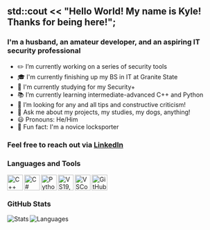 ## std::cout << "Hello World! My name is Kyle! Thanks for being here!";
### I'm a husband, an amateur developer, and an aspiring IT security professional

- ✏️ I’m currently working on a series of security tools
- 🎓 I'm currently finishing up my BS in IT at Granite State
- 📖 I'm currently studying for my Security+
- 📚 I’m currently learning intermediate-advanced C++ and Python
- 🔎 I’m looking for any and all tips and constructive criticism!
- 💬 Ask me about my projects, my studies, my dogs, anything!
- 😃 Pronouns: He/Him
- 🔐 Fun fact: I'm a novice locksporter

### Feel free to reach out via [LinkedIn](https://www.linkedin.com/in/kylenoel/)



### Languages and Tools

<img align="left" alt="C++" width="36px" src="https://user-images.githubusercontent.com/107530049/174661167-768e33c4-2ea5-460c-84d9-4498d27b45eb.svg" /> 
<img align="left" alt="C#" width="36px" src="https://user-images.githubusercontent.com/107530049/174661722-8eadc960-4709-48f7-a966-72fb5754e9d0.png" /> 
<img align="left" alt="Python" width="36px" src="https://user-images.githubusercontent.com/107530049/174661888-ebf3a6ea-cb30-459d-951c-98bd0f42e5e6.png" />
<img align="left" alt="VS19,22" width="36px" src="https://user-images.githubusercontent.com/107530049/174660588-516cebf4-b091-4b29-955b-6668ba610761.png" /> 
<img align="left" alt="VSCode" width="36px" src="https://user-images.githubusercontent.com/107530049/174661975-dcdbc732-394e-435a-9701-4f928fb43e96.png" /> 
<img align="left" alt="GitHub" width="36px" src="https://user-images.githubusercontent.com/107530049/174662365-a616d357-f351-4be8-811d-7c0cae7bcd09.png" />
<br />
<br />

### GitHub Stats

<img align="left" alt="Stats" src= "https://github-readme-stats.vercel.app/api?username=noel-kd&show_icons=true&hide=prs,contribs&theme=tokyonight" />
<img align="left" alt="Languages" src= "https://github-readme-stats.vercel.app/api/top-langs/?username=noel-kd&hide=cmake&theme=tokyonight&layout=compact&exclude_repo=SimplePortScanner_v1" />

<br />
